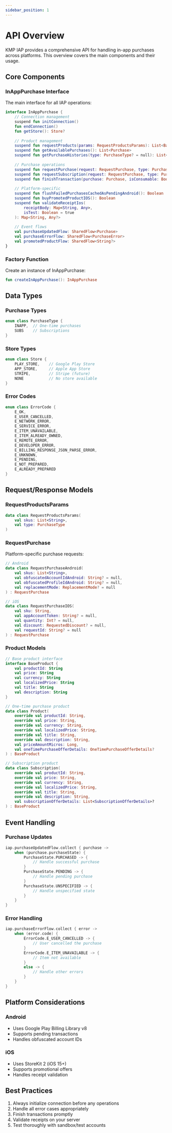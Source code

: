 ```yaml
---
sidebar_position: 1
---
```


# API Overview

KMP IAP provides a comprehensive API for handling in-app purchases across platforms. This overview covers the main components and their usage.

## Core Components

### InAppPurchase Interface

The main interface for all IAP operations:

```kotlin
interface InAppPurchase {
    // Connection management
    suspend fun initConnection()
    fun endConnection()
    fun getStore(): Store?
    
    // Product management
    suspend fun requestProducts(params: RequestProductsParams): List<BaseProduct>
    suspend fun getAvailablePurchases(): List<Purchase>
    suspend fun getPurchaseHistories(type: PurchaseType? = null): List<Purchase>
    
    // Purchase operations
    suspend fun requestPurchase(request: RequestPurchase, type: PurchaseType)
    suspend fun requestSubscription(request: RequestPurchase, type: PurchaseType)
    suspend fun finishTransaction(purchase: Purchase, isConsumable: Boolean = true): FinishTransactionResult
    
    // Platform-specific
    suspend fun flushFailedPurchasesCachedAsPendingAndroid(): Boolean
    suspend fun buyPromotedProductIOS(): Boolean
    suspend fun validateReceiptIos(
        receiptBody: Map<String, Any>,
        isTest: Boolean = true
    ): Map<String, Any?>
    
    // Event flows
    val purchaseUpdatedFlow: SharedFlow<Purchase>
    val purchaseErrorFlow: SharedFlow<PurchaseError>
    val promotedProductFlow: SharedFlow<String?>
}
```

### Factory Function

Create an instance of InAppPurchase:

```kotlin
fun createInAppPurchase(): InAppPurchase
```

## Data Types

### Purchase Types

```kotlin
enum class PurchaseType {
    INAPP,  // One-time purchases
    SUBS    // Subscriptions
}
```

### Store Types

```kotlin
enum class Store {
    PLAY_STORE,    // Google Play Store
    APP_STORE,     // Apple App Store
    STRIPE,        // Stripe (future)
    NONE           // No store available
}
```

### Error Codes

```kotlin
enum class ErrorCode {
    E_OK,
    E_USER_CANCELLED,
    E_NETWORK_ERROR,
    E_SERVICE_ERROR,
    E_ITEM_UNAVAILABLE,
    E_ITEM_ALREADY_OWNED,
    E_REMOTE_ERROR,
    E_DEVELOPER_ERROR,
    E_BILLING_RESPONSE_JSON_PARSE_ERROR,
    E_UNKNOWN,
    E_PENDING,
    E_NOT_PREPARED,
    E_ALREADY_PREPARED
}
```

## Request/Response Models

### RequestProductsParams

```kotlin
data class RequestProductsParams(
    val skus: List<String>,
    val type: PurchaseType
)
```

### RequestPurchase

Platform-specific purchase requests:

```kotlin
// Android
data class RequestPurchaseAndroid(
    val skus: List<String>,
    val obfuscatedAccountIdAndroid: String? = null,
    val obfuscatedProfileIdAndroid: String? = null,
    val replacementMode: ReplacementMode? = null
) : RequestPurchase

// iOS
data class RequestPurchaseIOS(
    val sku: String,
    val appAccountToken: String? = null,
    val quantity: Int? = null,
    val discount: RequestedDiscount? = null,
    val requestId: String? = null
) : RequestPurchase
```

### Product Models

```kotlin
// Base product interface
interface BaseProduct {
    val productId: String
    val price: String
    val currency: String
    val localizedPrice: String
    val title: String
    val description: String
}

// One-time purchase product
data class Product(
    override val productId: String,
    override val price: String,
    override val currency: String,
    override val localizedPrice: String,
    override val title: String,
    override val description: String,
    val priceAmountMicros: Long,
    val oneTimePurchaseOfferDetails: OneTimePurchaseOfferDetails?
) : BaseProduct

// Subscription product
data class Subscription(
    override val productId: String,
    override val price: String,
    override val currency: String,
    override val localizedPrice: String,
    override val title: String,
    override val description: String,
    val subscriptionOfferDetails: List<SubscriptionOfferDetails>?
) : BaseProduct
```

## Event Handling

### Purchase Updates

```kotlin
iap.purchaseUpdatedFlow.collect { purchase ->
    when (purchase.purchaseState) {
        PurchaseState.PURCHASED -> {
            // Handle successful purchase
        }
        PurchaseState.PENDING -> {
            // Handle pending purchase
        }
        PurchaseState.UNSPECIFIED -> {
            // Handle unspecified state
        }
    }
}
```

### Error Handling

```kotlin
iap.purchaseErrorFlow.collect { error ->
    when (error.code) {
        ErrorCode.E_USER_CANCELLED -> {
            // User cancelled the purchase
        }
        ErrorCode.E_ITEM_UNAVAILABLE -> {
            // Item not available
        }
        else -> {
            // Handle other errors
        }
    }
}
```

## Platform Considerations

### Android
- Uses Google Play Billing Library v8
- Supports pending transactions
- Handles obfuscated account IDs

### iOS
- Uses StoreKit 2 (iOS 15+)
- Supports promotional offers
- Handles receipt validation

## Best Practices

1. Always initialize connection before any operations
2. Handle all error cases appropriately
3. Finish transactions promptly
4. Validate receipts on your server
5. Test thoroughly with sandbox/test accounts